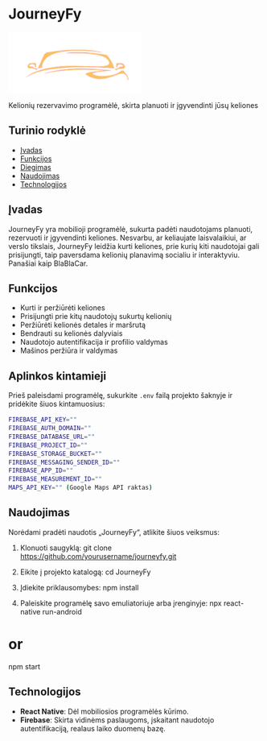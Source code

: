 # JourneyFy
![JourneyFy](./assets/app_color_icon.png)

Kelionių rezervavimo programėlė, skirta planuoti ir įgyvendinti jūsų keliones

## Turinio rodyklė
- [Įvadas](#įvadas)
- [Funkcijos](#funkcijos)
- [Diegimas](#diegimas)
- [Naudojimas](#naudojimas)
- [Technologijos](#technologijos)

## Įvadas
JourneyFy yra mobilioji programėlė, sukurta padėti naudotojams planuoti, rezervuoti ir įgyvendinti keliones. Nesvarbu, ar keliaujate laisvalaikiui, ar verslo tikslais, JourneyFy leidžia kurti keliones, prie kurių kiti naudotojai gali prisijungti, taip paversdama kelionių planavimą socialiu ir interaktyviu. Panašiai kaip BlaBlaCar.

## Funkcijos
- Kurti ir peržiūrėti keliones
- Prisijungti prie kitų naudotojų sukurtų kelionių  
- Peržiūrėti kelionės detales ir maršrutą  
- Bendrauti su kelionės dalyviais  
- Naudotojo autentifikacija ir profilio valdymas  
- Mašinos peržiūra ir valdymas


## Aplinkos kintamieji

Prieš paleisdami programėlę, sukurkite `.env` failą projekto šaknyje ir pridėkite šiuos kintamuosius:

```bash
FIREBASE_API_KEY=""
FIREBASE_AUTH_DOMAIN=""
FIREBASE_DATABASE_URL=""
FIREBASE_PROJECT_ID=""
FIREBASE_STORAGE_BUCKET=""
FIREBASE_MESSAGING_SENDER_ID=""
FIREBASE_APP_ID=""
FIREBASE_MEASUREMENT_ID=""
MAPS_API_KEY="" (Google Maps API raktas)
```

## Naudojimas
Norėdami pradėti naudotis „JourneyFy“, atlikite šiuos veiksmus:

1. Klonuoti saugyklą:
git clone https://github.com/yourusername/journeyfy.git

2. Eikite į projekto katalogą:
cd JourneyFy

3. Įdiekite priklausomybes:
npm install

4. Paleiskite programėlę savo emuliatoriuje arba įrenginyje:
npx react-native run-android
# or
npm start


## Technologijos
- **React Native**: Dėl mobiliosios programėlės kūrimo.
- **Firebase**: Skirta vidinėms paslaugoms, įskaitant naudotojo autentifikaciją, realaus laiko duomenų bazę.

